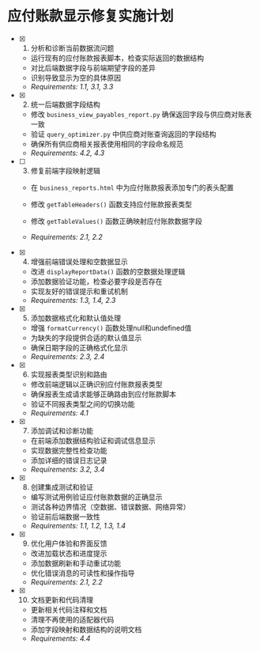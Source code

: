 # 应付账款显示修复实施计划

- [x] 1. 分析和诊断当前数据流问题
  - 运行现有的应付账款报表脚本，检查实际返回的数据结构
  - 对比后端数据字段与前端期望字段的差异
  - 识别导致显示为空的具体原因
  - _Requirements: 1.1, 3.1, 3.3_

- [x] 2. 统一后端数据字段结构
  - 修改 `business_view_payables_report.py` 确保返回字段与供应商对账表一致
  - 验证 `query_optimizer.py` 中供应商对账查询返回的字段结构
  - 确保所有供应商相关报表使用相同的字段命名规范
  - _Requirements: 4.2, 4.3_

- [ ] 3. 修复前端字段映射逻辑
  - 在 `business_reports.html` 中为应付账款报表添加专门的表头配置
  - 修改 `getTableHeaders()` 函数支持应付账款报表类型
  - 修改 `getTableValues()` 函数正确映射应付账款数据字段

  - _Requirements: 2.1, 2.2_

- [x] 4. 增强前端错误处理和空数据显示
  - 改进 `displayReportData()` 函数的空数据处理逻辑
  - 添加数据验证功能，检查必要字段是否存在
  - 实现友好的错误提示和重试机制
  - _Requirements: 1.3, 1.4, 2.3_

- [x] 5. 添加数据格式化和默认值处理
  - 增强 `formatCurrency()` 函数处理null和undefined值
  - 为缺失的字段提供合适的默认值显示
  - 确保日期字段的正确格式化显示
  - _Requirements: 2.3, 2.4_

- [x] 6. 实现报表类型识别和路由
  - 修改前端逻辑以正确识别应付账款报表类型
  - 确保报表生成请求能够正确路由到应付账款脚本
  - 验证不同报表类型之间的切换功能
  - _Requirements: 4.1_

- [x] 7. 添加调试和诊断功能
  - 在前端添加数据结构验证和调试信息显示
  - 实现数据完整性检查功能
  - 添加详细的错误日志记录
  - _Requirements: 3.2, 3.4_

- [x] 8. 创建集成测试和验证

  - 编写测试用例验证应付账款数据的正确显示
  - 测试各种边界情况（空数据、错误数据、网络异常）
  - 验证前后端数据一致性
  - _Requirements: 1.1, 1.2, 1.3, 1.4_

- [x] 9. 优化用户体验和界面反馈

  - 改进加载状态和进度提示
  - 添加数据刷新和手动重试功能
  - 优化错误消息的可读性和操作指导
  - _Requirements: 2.1, 2.2_

- [x] 10. 文档更新和代码清理
  - 更新相关代码注释和文档
  - 清理不再使用的适配器代码
  - 添加字段映射和数据结构的说明文档
  - _Requirements: 4.4_
